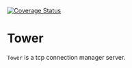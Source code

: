 [![Coverage Status][1]][2]

[1]: https://coveralls.io/repos/github/go-tower/tower/badge.svg?branch=master

[2]: https://coveralls.io/github/go-tower/tower?branch=master

# Tower

`Tower` is a tcp connection manager server.